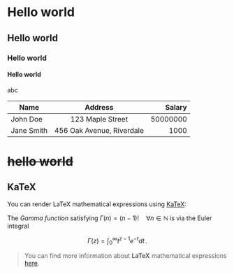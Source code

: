 # Hello world
## Hello world
### Hello world
#### Hello world

abc



| Name  | Address | Salary |
|-------|:------:|---:|
| John Doe | 123 Maple Street | 50000000|
| Jane Smith | 456 Oak Avenue, Riverdale |1000|

# ~~hello world~~


## KaTeX

You can render LaTeX mathematical expressions using [KaTeX](https://khan.github.io/KaTeX/):

The *Gamma function* satisfying $\Gamma(n) = (n-1)!\quad\forall n\in\mathbb N$ is via the Euler integral

$$
\Gamma(z) = \int_0^\infty t^{z-1}e^{-t}dt\,.
$$

> You can find more information about **LaTeX** mathematical expressions [here](http://meta.math.stackexchange.com/questions/5020/mathjax-basic-tutorial-and-quick-reference).
